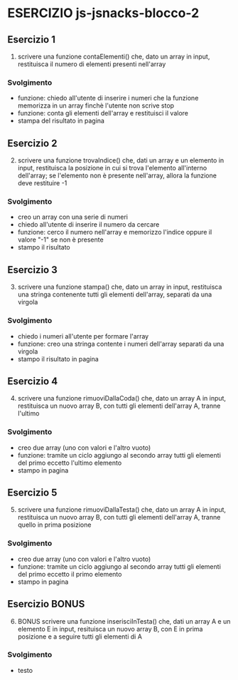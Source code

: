# ESERCIZIO js-jsnacks-blocco-2

## Esercizio 1

1. scrivere una funzione contaElementi() che, dato un array in input, restituisca il numero di elementi presenti nell'array

### Svolgimento

- funzione: chiedo all'utente di inserire i numeri che la funzione memorizza in un array finchè l'utente non scrive stop
- funzione: conta gli elementi dell'array e restituisci il valore
- stampa del risultato in pagina

## Esercizio 2

2. scrivere una funzione trovaIndice() che, dati un array e un elemento in input, restituisca la posizione in cui si trova l'elemento all'interno dell'array; se l'elemento non è presente nell'array, allora la funzione deve restituire -1

### Svolgimento

- creo un array con una serie di numeri
- chiedo all'utente di inserire il numero da cercare
- funzione: cerco il numero nell'array e memorizzo l'indice oppure il valore "-1" se non è presente
- stampo il risultato

## Esercizio 3

3. scrivere una funzione stampa() che, dato un array in input, restituisca una stringa contenente tutti gli elementi dell'array, separati da una virgola

### Svolgimento

- chiedo i numeri all'utente per formare l'array
- funzione: creo una stringa contente i numeri dell'array separati da una virgola
- stampo il risultato in pagina

## Esercizio 4

4. scrivere una funzione rimuoviDallaCoda() che, dato un array A in input, restituisca un nuovo array B, con tutti gli elementi dell'array A, tranne l'ultimo

### Svolgimento

- creo due array (uno con valori e l'altro vuoto)
- funzione: tramite un ciclo aggiungo al secondo array tutti gli elementi del primo eccetto l'ultimo elemento
- stampo in pagina

## Esercizio 5

5. scrivere una funzione rimuoviDallaTesta() che, dato un array A in input, restituisca un nuovo array B, con tutti gli elementi dell'array A, tranne quello in prima posizione

### Svolgimento

- creo due array (uno con valori e l'altro vuoto)
- funzione: tramite un ciclo aggiungo al secondo array tutti gli elementi del primo eccetto il primo elemento
- stampo in pagina

## Esercizio BONUS

6. BONUS scrivere una funzione inserisciInTesta() che, dati un array A e un elemento E in input, resituisca un nuovo array B, con E in prima posizione e a seguire tutti gli elementi di A

### Svolgimento

- testo
